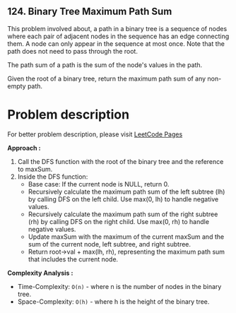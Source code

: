 ## 124. Binary Tree Maximum Path Sum

This problem involved about, a path in a binary tree is a sequence of nodes where each pair of adjacent nodes in the sequence has an edge connecting them. A node can only appear in the sequence at most once. Note that the path does not need to pass through the root. <br/>

The path sum of a path is the sum of the node's values in the path.<br/>

Given the root of a binary tree, return the maximum path sum of any non-empty path.

# Problem description

For better problem description, please visit [LeetCode Pages](https://leetcode.com/problems/binary-tree-maximum-path-sum/description/)

**Approach :**<br/>

1. Call the DFS function with the root of the binary tree and the reference to maxSum.
2. Inside the DFS function:
    - Base case: If the current node is NULL, return 0.
    - Recursively calculate the maximum path sum of the left subtree (lh) by calling DFS on the left child. Use max(0, lh) to handle negative values.
    - Recursively calculate the maximum path sum of the right subtree (rh) by calling DFS on the right child. Use max(0, rh) to handle negative values.
    - Update maxSum with the maximum of the current maxSum and the sum of the current node, left subtree, and right subtree.
    - Return root->val + max(lh, rh), representing the maximum path sum that includes the current node.

**Complexity Analysis :**<br/>

-   Time-Complexity: `O(n)` - where n is the number of nodes in the binary tree.
-   Space-Complexity: `O(h)` - where h is the height of the binary tree.
